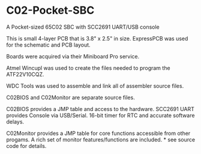 # C02-Pocket-SBC
A Pocket-sized 65C02 SBC with SCC2691 UART/USB console

This is small 4-layer PCB that is 3.8" x 2.5" in size.
  ExpressPCB was used for the schematic and PCB layout.
  
  Boards were acquired via their Miniboard Pro service.
  
Atmel Wincupl was used to create the files needed to program the ATF22V10CQZ.

WDC Tools was used to assemble and link all of assembler source files.

C02BIOS and C02Monitor are separate source files.

  C02BIOS provides a JMP table and access to the hardware.
    SCC2691 UART provides Console via USB/Serial.
    16-bit timer for RTC and accurate software delays.
    
  C02Monitor provides a JMP table for core functions accessible from other progams.
    A rich set of monitor features/functions are included.
    * see source code for details.
